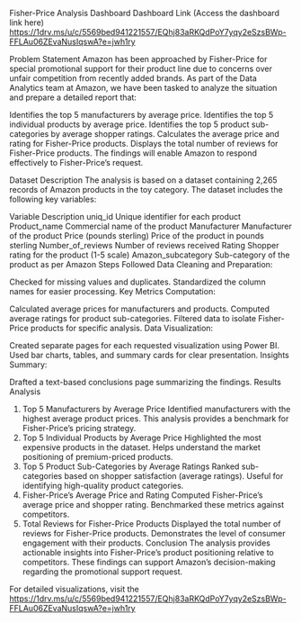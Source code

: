 Fisher-Price Analysis Dashboard
Dashboard Link
(Access the dashboard link here) https://1drv.ms/u/c/5569bed941221557/EQhj83aRKQdPoY7yqy2eSzsBWp-FFLAu06ZEvaNusIqswA?e=jwh1ry

Problem Statement
Amazon has been approached by Fisher-Price for special promotional support for their product line due to concerns over unfair competition from recently added brands. As part of the Data Analytics team at Amazon, we have been tasked to analyze the situation and prepare a detailed report that:

Identifies the top 5 manufacturers by average price.
Identifies the top 5 individual products by average price.
Identifies the top 5 product sub-categories by average shopper ratings.
Calculates the average price and rating for Fisher-Price products.
Displays the total number of reviews for Fisher-Price products.
The findings will enable Amazon to respond effectively to Fisher-Price’s request.

Dataset Description
The analysis is based on a dataset containing 2,265 records of Amazon products in the toy category. The dataset includes the following key variables:

Variable	Description
uniq_id	Unique identifier for each product
Product_name	Commercial name of the product
Manufacturer	Manufacturer of the product
Price (pounds sterling)	Price of the product in pounds sterling
Number_of_reviews	Number of reviews received
Rating	Shopper rating for the product (1-5 scale)
Amazon_subcategory	Sub-category of the product as per Amazon
Steps Followed
Data Cleaning and Preparation:

Checked for missing values and duplicates.
Standardized the column names for easier processing.
Key Metrics Computation:

Calculated average prices for manufacturers and products.
Computed average ratings for product sub-categories.
Filtered data to isolate Fisher-Price products for specific analysis.
Data Visualization:

Created separate pages for each requested visualization using Power BI.
Used bar charts, tables, and summary cards for clear presentation.
Insights Summary:

Drafted a text-based conclusions page summarizing the findings.
Results Analysis
1. Top 5 Manufacturers by Average Price
Identified manufacturers with the highest average product prices.
This analysis provides a benchmark for Fisher-Price’s pricing strategy.
2. Top 5 Individual Products by Average Price
Highlighted the most expensive products in the dataset.
Helps understand the market positioning of premium-priced products.
3. Top 5 Product Sub-Categories by Average Ratings
Ranked sub-categories based on shopper satisfaction (average ratings).
Useful for identifying high-quality product categories.
4. Fisher-Price’s Average Price and Rating
Computed Fisher-Price’s average price and shopper rating.
Benchmarked these metrics against competitors.
5. Total Reviews for Fisher-Price Products
Displayed the total number of reviews for Fisher-Price products.
Demonstrates the level of consumer engagement with their products.
Conclusion
The analysis provides actionable insights into Fisher-Price’s product positioning relative to competitors. These findings can support Amazon’s decision-making regarding the promotional support request.

For detailed visualizations, visit the https://1drv.ms/u/c/5569bed941221557/EQhj83aRKQdPoY7yqy2eSzsBWp-FFLAu06ZEvaNusIqswA?e=jwh1ry
